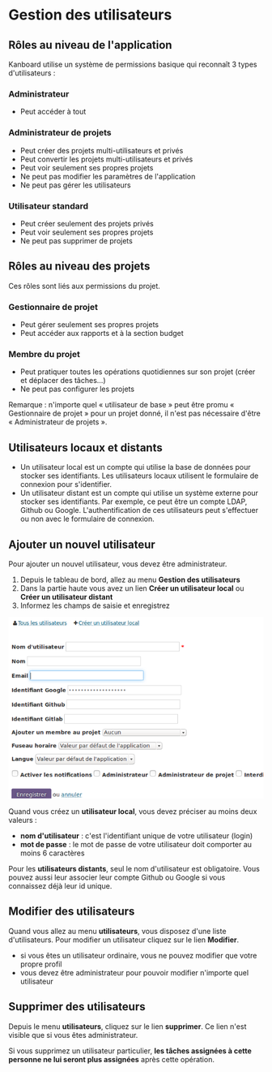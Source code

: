 Gestion des utilisateurs
===============

Rôles au niveau de l'application
------------------------------

Kanboard utilise un système de permissions basique qui reconnaît 3 types d'utilisateurs :

### Administrateur

- Peut accéder à tout

### Administrateur de projets

- Peut créer des projets multi-utilisateurs et privés
- Peut convertir les projets multi-utilisateurs et privés
- Peut voir seulement ses propres projets
- Ne peut pas modifier les paramètres de l'application
- Ne peut pas gérer les utilisateurs

### Utilisateur standard

- Peut créer seulement des projets privés
- Peut voir seulement ses propres projets
- Ne peut pas supprimer de projets

Rôles au niveau des projets
--------------------------

Ces rôles sont liés aux permissions du projet.

### Gestionnaire de projet

- Peut gérer seulement ses propres projets
- Peut accéder aux rapports et à la section budget

### Membre du projet

- Peut pratiquer toutes les opérations quotidiennes sur son projet (créer et déplacer des tâches…)
- Ne peut pas configurer les projets

Remarque : n'importe quel « utilisateur de base » peut être promu « Gestionnaire de projet » pour un projet donné, il n'est pas nécessaire d'être « Administrateur de projets ».

Utilisateurs locaux et distants
----------------------

- Un utilisateur local est un compte qui utilise la base de données pour stocker ses identifiants. Les utilisateurs locaux utilisent le formulaire de connexion pour s'identifier.
- Un utilisateur distant est un compte qui utilise un système externe pour stocker ses identifiants. Par exemple, ce peut être un compte LDAP, Github ou Google. L'authentification de ces utilisateurs peut s'effectuer ou non avec le formulaire de connexion.

Ajouter un nouvel utilisateur
--------------

Pour ajouter un nouvel utilisateur, vous devez être administrateur.

1. Depuis le tableau de bord, allez au menu **Gestion des utilisateurs**
2. Dans la partie haute vous avez un lien **Créer un utilisateur local** ou **Créer un utilisateur distant**
3. Informez les champs de saisie et enregistrez

![Nouvel utilisateur](captures/kanboard-creer-utilisateur.png)

Quand vous créez un **utilisateur local**, vous devez préciser au moins deux valeurs :

- **nom d'utilisateur** : c'est l'identifiant unique de votre utilisateur (login)
- **mot de passe** : le mot de passe de votre utilisateur doit comporter au moins 6 caractères

Pour les **utilisateurs distants**, seul le nom d'utilisateur est obligatoire. Vous pouvez aussi leur associer leur compte Github ou Google si vous connaissez déjà leur id unique.

Modifier des utilisateurs
----------

Quand vous allez au menu **utilisateurs**, vous disposez d'une liste d'utilisateurs. Pour modifier un utilisateur cliquez sur le lien **Modifier**.

- si vous êtes un utilisateur ordinaire, vous ne pouvez modifier que votre propre profil
- vous devez être administrateur pour pouvoir modifier n'importe quel utilisateur

Supprimer des utilisateurs
------------

Depuis le menu **utilisateurs**, cliquez sur le lien **supprimer**. Ce lien n'est visible que si vous êtes administrateur.

Si vous supprimez un utilisateur particulier, **les tâches assignées à cette personne ne lui seront plus assignées** après cette opération.
